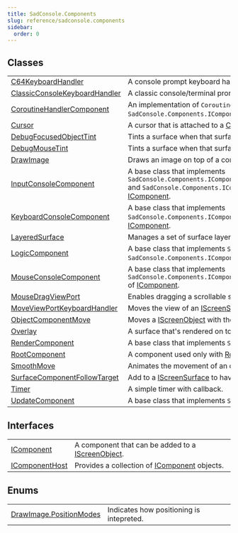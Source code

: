 ```yaml
---
title: SadConsole.Components
slug: reference/sadconsole.components
sidebar:
  order: 0
---
```

## Classes

| | |
| --- | --- |
| [C64KeyboardHandler](../sadconsole.components.c64keyboardhandler/) | A console prompt keyboard handler that acts like the text editor on the Commodore 64 and VIC-20 computers. |
| [ClassicConsoleKeyboardHandler](../sadconsole.components.classicconsolekeyboardhandler/) | A classic console/terminal prompt keyboard handler. |
| [CoroutineHandlerComponent](../sadconsole.components.coroutinehandlercomponent/) | An implementation of `Coroutine.CoroutineHandlerInstance` that calls [Tick(TimeSpan)](https://learn.microsoft.com/dotnet/api/system.timespan/) every time `SadConsole.Components.IComponent.Update(SadConsole.IScreenObject%2cSystem.TimeSpan)` is called. |
| [Cursor](../sadconsole.components.cursor/) | A cursor that is attached to a [Console](../sadconsole.console/) used for printing. |
| [DebugFocusedObjectTint](../sadconsole.components.debugfocusedobjecttint/) | Tints a surface when that surface is focused. Helps debug which object is focused in [FocusedScreenObjects](../sadconsole.gamehost/#focusedscreenobjects/). |
| [DebugMouseTint](../sadconsole.components.debugmousetint/) | Tints a surface when that surface would use the mouse. Helps debug which object is receiving mouse input as you move the mouse around. |
| [DrawImage](../sadconsole.components.drawimage/) | Draws an image on top of a console. |
| [InputConsoleComponent](../sadconsole.components.inputconsolecomponent/) | A base class that implements `SadConsole.Components.IComponent.ProcessMouse(SadConsole.IScreenObject%2cSadConsole.Input.MouseScreenObjectState%2cSystem.Boolean%40)` and `SadConsole.Components.IComponent.ProcessKeyboard(SadConsole.IScreenObject%2cSadConsole.Input.Keyboard%2cSystem.Boolean%40)` of [IComponent](../sadconsole.components.icomponent/). |
| [KeyboardConsoleComponent](../sadconsole.components.keyboardconsolecomponent/) | A base class that implements `SadConsole.Components.IComponent.ProcessKeyboard(SadConsole.IScreenObject%2cSadConsole.Input.Keyboard%2cSystem.Boolean%40)` of [IComponent](../sadconsole.components.icomponent/). |
| [LayeredSurface](../sadconsole.components.layeredsurface/) | Manages a set of surface layers. |
| [LogicComponent](../sadconsole.components.logiccomponent/) | A base class that implements `SadConsole.Components.IComponent.Update(SadConsole.IScreenObject%2cSystem.TimeSpan)` and `SadConsole.Components.IComponent.Render(SadConsole.IScreenObject%2cSystem.TimeSpan)` of [IComponent](../sadconsole.components.icomponent/). |
| [MouseConsoleComponent](../sadconsole.components.mouseconsolecomponent/) | A base class that implements `SadConsole.Components.IComponent.ProcessMouse(SadConsole.IScreenObject%2cSadConsole.Input.MouseScreenObjectState%2cSystem.Boolean%40)` of [IComponent](../sadconsole.components.icomponent/). |
| [MouseDragViewPort](../sadconsole.components.mousedragviewport/) | Enables dragging a scrollable surface around by mouse. |
| [MoveViewPortKeyboardHandler](../sadconsole.components.moveviewportkeyboardhandler/) | Moves the view of an [IScreenSurface](../sadconsole.iscreensurface/) with a set of specified keyboard keys. |
| [ObjectComponentMove](../sadconsole.components.objectcomponentmove/) | Moves a [IScreenObject](../sadconsole.iscreenobject/) with the arrow keys. |
| [Overlay](../sadconsole.components.overlay/) | A surface that's rendered on top of a host surface. |
| [RenderComponent](../sadconsole.components.rendercomponent/) | A base class that implements `SadConsole.Components.IComponent.Render(SadConsole.IScreenObject%2cSystem.TimeSpan)` of [IComponent](../sadconsole.components.icomponent/). |
| [RootComponent](../sadconsole.components.rootcomponent/) | A component used only with [RootComponents](../sadconsole.gamehost/#rootcomponents/). Runs logic before the [Screen](../sadconsole.gamehost/#screen/) is processed. |
| [SmoothMove](../sadconsole.components.smoothmove/) | Animates the movement of an object. |
| [SurfaceComponentFollowTarget](../sadconsole.components.surfacecomponentfollowtarget/) | Add to a [IScreenSurface](../sadconsole.iscreensurface/) to have the [ViewPosition](../sadconsole.icellsurface/#viewposition/) center on a specific object. |
| [Timer](../sadconsole.components.timer/) | A simple timer with callback. |
| [UpdateComponent](../sadconsole.components.updatecomponent/) | A base class that implements `SadConsole.Components.IComponent.Update(SadConsole.IScreenObject%2cSystem.TimeSpan)` of [IComponent](../sadconsole.components.icomponent/). |
## Interfaces

| | |
| --- | --- |
| [IComponent](../sadconsole.components.icomponent/) | A component that can be added to a [IScreenObject](../sadconsole.iscreenobject/). |
| [IComponentHost](../sadconsole.components.icomponenthost/) | Provides a collection of [IComponent](../sadconsole.components.icomponent/) objects. |
## Enums

| | |
| --- | --- |
| [DrawImage.PositionModes](../sadconsole.components.drawimage.positionmodes/) | Indicates how positioning is intepreted. |